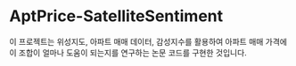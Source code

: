 # AptPrice-SatelliteSentiment
이 프로젝트는 위성지도, 아파트 매매 데이터, 감성지수를 활용하여 아파트 매매 가격에 이 조합이 얼마나 도움이 되는지를 연구하는 논문 코드를 구현한 것입니다.
